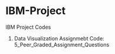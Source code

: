 # IBM-Project
IBM Project Codes

1. Data Visualization Assignmebt Code: 5_Peer_Graded_Assignment_Questions
